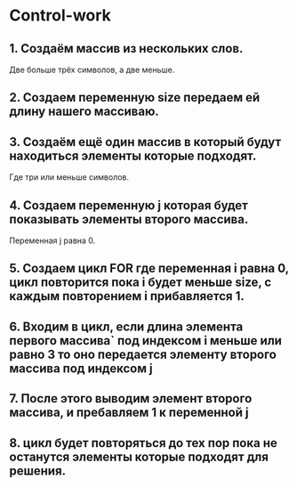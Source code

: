 # Control-work
## 1. Создаём массив из нескольких слов.
Две больше трёх символов, а две меньше.

## 2. Создаем переменную size передаем ей длину нашего массиваю.

## 3. Создаём ещё один массив в который будут находиться элементы которые подходят.
Где три или меньше символов.

## 4. Создаем переменную j которая будет показывать элементы второго массива.
Переменная j равна 0.

## 5. Создаем цикл FOR где переменная i равна 0, цикл повторится пока i будет меньше size, с каждым повторением i прибавляется 1.



## 6. Входим в цикл, если длина элемента первого массива` под индексом i меньше или равно 3 то оно передается элементу второго массива под индексом j

## 7. После этого выводим элемент второго массива, и пребавляем 1 к переменной j

## 8. цикл будет повторяться до тех пор пока не останутся элементы которые подходят для решения. 
